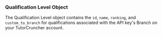 ### Qualification Level Object

The Qualification Level object contains the `id`, `name`, `ranking`, and `custom_to_branch` for qualifications associated with the API key's Branch on your TutorCruncher account.
